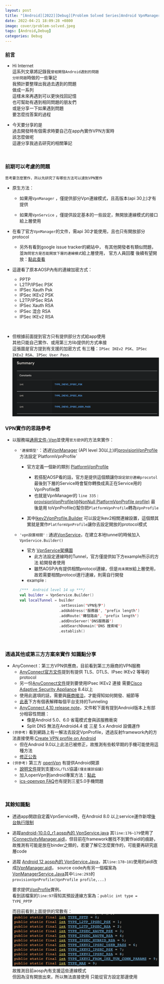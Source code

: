```yaml
---
layout: post
title: "[Android][2022][Debug][Problem Solved Series]Android VpnManager 開發VPN app思路分享"
date: 2022-04-21 18:09:28 +0800
image: cover/problem-solved.jpeg
tags: [Android,Debug]
categories: Debug
---
```


### 前言

* Hi Internet<br>
這系列文章將記錄我`曾經開發Android遇到的問題`<br>
`分析問題`時做的一些筆記<br>
我預計要整理出我過去遇到的問題<br>
做成一系列<br>
這樣未來再遇到可以更快找回記憶<br>
也可幫助有遇到相同問題的朋友們<br>
或是分享一下如果遇到問題<br>
要怎麼找答案的過程<br>

* 今天要分享的是<br>
過去開發時有個需求時要自己在app內實作VPN方案時<br>
該怎麼做呢<br>
這邊分享我過去研究的相關筆記<br>
<br>

### 前期可以考慮的問題

 `思考要怎麼實作，所以先研究了有哪些方法可以達到VPN實作`

  - 原生方法：

      - 如果用`VpnManager` ，僅提供部分Vpn連線模式，且高版本(api 30上)才有提供

      - 如果用`VpnService` ，僅提供設定基本的一些設定，無開放連線模式的接口給上層使用

  - 在看了官方`VpnManager`的文件，需api 30才能使用，且也只有開放部分protocol

      - 另外有看到google issue tracker的網站中，
   有其他開發者有類似問題，並`詢問官方是否能開放下層的連線模式`給上層使用，
   官方人員回覆 後續有望開放：[點此查看](https://issuetracker.google.com/issues/203461112)


 * 這邊看了原本AOSP內有的連線加密方式：

   - PPTP  
   - L2TP/IPSec PSK
   - IPSec Xauth Psk
   - IPSec IKEv2 PSK
   - L2TP/IPSec RSA
   - IPSec Xauth RSA
   - IPSec 混合 RSA
   - IPSec IKEv2 RSA

<br>

 *  但根據前面提到官方只有提供部分方式給app使用<br>
   其他只能自己實作、或用第三方lib提供的方式串接<br>
   這張圖是官方提到有支援的加密方式
   有三種：`IPSec IKEv2 PSK`、`IPSec IKEv2 RSA`、`IPSec User Pass`
   ![vpn_limit.png](/images/others/vpn_limit.png)

### VPN實作的思路參考

* 以服務端[通用文件-Vpn](https://server-doc.airdroid.com/#/develop_progress/biz_policy?id=%e8%ae%be%e7%bd%ae%e9%a1%b9)並使用`官方提供`的方法來實作：
     - `'連接類型'`：透過[VpnManager](https://developer.android.com/reference/android/net/VpnManager) (API level 30以上)的[provisionVpnProfile](https://developer.android.com/reference/android/net/VpnManager#provisionVpnProfile(android.net.PlatformVpnProfile))方法設定`PlatformVpnProfile`
         - 官方定義一個新的類別 [PlatformVpnProfile](https://developer.android.com/reference/android/net/PlatformVpnProfile)
           - 若搭配AOSP看的話，官方是提供這個類讓你`設定部分連線procotol`
             最後到下層的Service時會幫你轉換成真正在Service用的VpnProfile類
           - 也就是VpnManager的 `line 335` : [provisionVpnProfile(@NonNull PlatformVpnProfile profile)](https://cs.android.com/android/platform/superproject/+/master:frameworks/base/core/java/android/net/VpnManager.java;l=339;drc=03ba62861cd60978ba51c144071512b4aac291b7)
        最後是用 toVpnProfile()幫你把`PlatformVpnProfile`轉為`VpnProfile`

         - 其中[Ikev2VpnProfile.Builder](https://developer.android.com/reference/android/net/Ikev2VpnProfile.Builder#setRequiresInternetValidation(boolean)) 可以設定Ikev2相關連線設置，這個類其實就是實作`PlatformVpnProfile`讓你去設定開放的protocol模式

     - `'vpn設置相關'` : 通過[VpnService](https://developer.android.com/reference/android/net/VpnService)，在建立本地tunnel的時候加入`VpnService.Builder()`
       - 官方 [VpnService架構圖](https://developer.android.com/guide/topics/connectivity/vpn#service)
         - 此方法設定連線時的Tunnel，官方僅提供如下方example所示的方法
         給開發者使用
         - 雖然AOSP內有提供相關protocol連線，但是`尚未開放`給上層使用，
       故若需要相關protocol進行連線，則需自行開發
       - example :
        ```kotlin
       /***  Android level 14 up ***/
       val builder = VpnService.Builder()
       val localTunnel = builder
                          .setSession('VPN名字')  
                          .addAddress('服務器', 'prefix length')
                          .addRoute('轉發路由', 'prefix length')
                          .addDnsServer('DNS服務器')
                          .addSearchDomain('DNS 搜索域')
                          .establish()
         ```

<br>

### 透過其他或第三方方案來實作 知識點分享

   - AnyConnect：第三方VPN供應商，目前看到第三方廠商的VPN服務
      - [AnyConnect官方文件](https://www.cisco.com/c/en/us/td/docs/security/vpn_client/anyconnect/anyconnect410/release/notes/release-notes-android-anyconnect-4-10-.html)提到有提供 TLS、DTLS、IPsec IKEv2 等等的protocol
      - 另一份[AnyConnect文件](https://www.cisco.com/c/en/us/products/collateral/security/anyconnect-secure-mobility-client/data_sheet_c78-527494.html)提到要使用IPsec IKEv2 連接 需要[Cisco Adaptive Security Appliance](https://www.cisco.com/c/en/us/products/security/adaptive-security-appliance-asa-software/index.html#~features) 8.4以上
      - 使用此選項的話，需要與[廠商接洽](https://www.cisco.com/c/en/us/products/security/anyconnect-secure-mobility-client/index.html#~deployment)，才能得知如何開發、細節等
      - [此表](https://www.cisco.com/c/en/us/td/docs/security/vpn_client/anyconnect/anyconnect40/feature/guide/AnyConnect_Mobile_Platforms_and_Features_Guide.html)下方有個表解釋每個平台支持的Tunneling
      - [AnyConnect 4.10 release note](https://www.cisco.com/c/en/us/td/docs/security/vpn_client/anyconnect/anyconnect410/release/notes/release-notes-android-anyconnect-4-10-.html)，文件較下面有提到Android版本上有部分相容性問題：
        - 像是Android 5.0、6.0 省電模式會與該服務衝突
        - Split DNS 無法在Android4.4 或 三星 5.x Android 設備運作
   - `(供參考)` 看到網路上有一解法去設定VpnProfile，透過反射framework內的方法直接使用:[Create VPN profile on Android](https://stackoverflow.com/questions/9718289/create-vpn-profile-on-android)
     - 但在Android 9.0以上此法已被修正，故推測有些較早期的手機可能使用這種方法
     - [修正公告](https://developer.android.com/distribute/best-practices/develop/restrictions-non-sdk-interfaces)
   - `(供參考)` 第三方 [openVpn](https://github.com/schwabe/ics-openvpn) 有提供Android開源
     - [說明文件](https://community.openvpn.net/openvpn/wiki/Openvpn23ManPage)提到支援`SSL/TLS`協議`(僅支援該協議)`
     - 加入openVpn到android專案方法：[點此](https://www.youtube.com/watch?v=gBMhaCujwrM)
     - [ics-openvpn FAQ](https://ics-openvpn.blinkt.de/FAQ.html)也有提到三星5.0手機問題

<br>

### 其餘知識點

- 透過app開啟自定義VpnService時，在Android 8.0 以上service運作新增[後台執行限制](https://developer.android.com/about/versions/oreo/background?hl=zh-cn#services)
   <br>

- 追蹤[android-10.0.0_r1 aosp內的 VpnService.java](https://cs.android.com/android/platform/superproject/+/android-10.0.0_r1:frameworks/base/core/java/android/net/VpnService.java;bpv=1;bpt=1) 其`line:176~179`使用了
   [IConnectivityManager.aidl](https://cs.android.com/android/platform/superproject/+/android-10.0.0_r10:frameworks/base/core/java/android/net/IConnectivityManager.aidl;bpv=0;bpt=0)，但目前在framework層找不到實作aidl的痕跡，
   故推測有可能是放在binder之類的，若要了解它怎麼實作的，可能要再研究底層code
   <br>

- 追蹤 [Android 12 aosp內的 VpnService.Java](https://cs.android.com/android/platform/superproject/+/master:frameworks/base/core/java/android/net/VpnService.java;bpv=1;bpt=1;l=178)，其`line:178~181`使用的aidl改成[IVpnManager.aidl](https://cs.android.com/android/platform/superproject/+/master:frameworks/base/core/java/android/net/IVpnManager.aidl)，
   source code內有另一個檔案為[VpnManagerService.Java](https://cs.android.com/android/platform/superproject/+/master:frameworks/base/services/core/java/com/android/server/VpnManagerService.java;l=33;bpv=0;bpt=1)其中`line:293`的 ` provisionVpnProfile(VpnProfile profile,...)`<br>

   要求提供[VpnProfile](https://cs.android.com/android/platform/superproject/+/master:frameworks/base/core/java/com/android/internal/net/VpnProfile.java;l=61;bpv=0;bpt=0?q=VpnProfile&ss=android%2Fplatform%2Fsuperproject)實例，<br>
   看到該檔案的`line:97`得知其預設連線方案為：`public int type = TYPE_PPTP`  

   而目前看到上面提供的常數有：<br>
   ![vpn_aosp_type.png](/images/others/vpn_aosp_type.png)<br>
   故推測目前aosp內有支援這些連線模式<br>
   但因為沒有開放出來，所以無法直接使用
   只能從官方設定那邊使用

